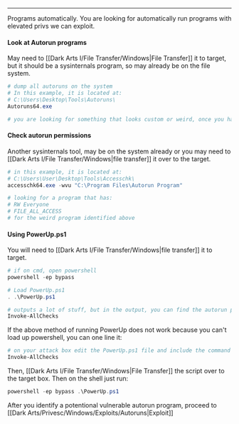 -- -
Programs automatically. You are looking for automatically run programs with elevated privs we can exploit.
#### Look at Autorun programs
May need to [[Dark Arts I/File Transfer/Windows|File Transfer]] it to target, but it should be a sysinternals program, so may already be on the file system. 
```powershell
# dump all autoruns on the system
# In this example, it is located at:
# C:\Users\Desktop\Tools\Autoruns\
Autoruns64.exe

# you are looking for something that looks custom or weird, once you have proceed to next step to check its permissionas.
```
#### Check autorun permissions
Another sysinternals tool, may be on the system already or you may need to [[Dark Arts I/File Transfer/Windows|file transfer]] it over to the target. 
```powershell
# in this example, it is located at:
# C:\Users\User\Desktop\Tools\Accesschk\
accesschk64.exe -wvu "C:\Program Files\Autorun Program"

# looking for a program that has:
# RW Everyone
# FILE_ALL_ACCESS
# for the weird program identified above
```
#### Using PowerUp.ps1
You will need to [[Dark Arts I/File Transfer/Windows|file transfer]] it to target.
```powershell
# if on cmd, open powershell
powershell -ep bypass

# Load PowerUp.ps1 
. .\PowerUp.ps1

# outputs a lot of stuff, but in the output, you can find the autorun programs and see the permissions those programs have.
Invoke-AllChecks
```
If the above method of running PowerUp does not work because you can't load up powershell, you can one line it:
```bash
# on your attack box edit the PowerUp.ps1 file and include the command it should run after loading:
Invoke-AllChecks
```
Then, [[Dark Arts I/File Transfer/Windows|File Transfer]] the script over to the target box. 
Then on the shell just run:
```powershell
powershell -ep bypass .\PowerUp.ps1
```
After you identify a potentional vulnerable autorun program, proceed to [[Dark Arts/Privesc/Windows/Exploits/Autoruns|Exploit]]
